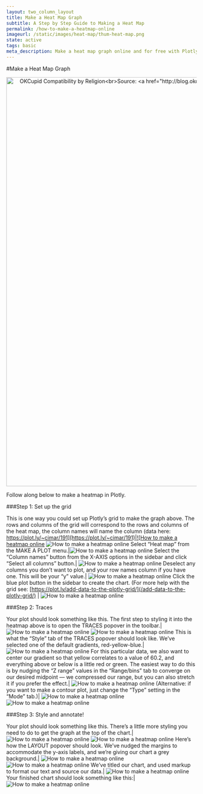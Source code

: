 ```yaml
---
layout: two_column_layout
title: Make a Heat Map Graph
subtitle: A Step by Step Guide to Making a Heat Map
permalink: /how-to-make-a-heatmap-online
imageurl: /static/images/heat-map/thum-heat-map.png
state: active
tags: basic
meta_description: Make a heat map graph online and for free with Plotly
---
```


#Make a Heat Map Graph

<div>
    <a href="https://plot.ly/~Nicole_G/11/" target="_blank" title="OKCupid Compatibility by Religion&lt;br&gt;Source: &lt;a href=&quot;http://blog.okcupid.com/index.php/how-races-and-religions-match-in-online-dating/&quot;&gt;OKTrends, 2009&lt;/a&gt;" style="display: block; text-align: center;"><img src="https://plot.ly/~Nicole_G/11.png" alt="OKCupid Compatibility by Religion&lt;br&gt;Source: &lt;a href=&quot;http://blog.okcupid.com/index.php/how-races-and-religions-match-in-online-dating/&quot;&gt;OKTrends, 2009&lt;/a&gt;" style="max-width: 100%;width: 1080px;"  width="1080" onerror="this.onerror=null;this.src='https://plot.ly/404.png';" /></a>
    <script data-plotly="Nicole_G:11" src="https://plot.ly/embed.js" async></script>
</div>


Follow along below to make a heatmap in Plotly.

###Step 1: Set up the grid

This is one way you could set up Plotly’s grid to make the graph above. The rows and columns of the grid will correspond to the rows and columns of the heat map, the column names will name the column (data here: [https://plot.ly/~cimar/191](https://plot.ly/~cimar/191)|![How to make a heatmap online](/static/images/heat-map/image05.png) ![How to make a heatmap online](/static/images/heat-map/image05.png)
Select “Heat map” from the MAKE A PLOT menu.|![How to make a heatmap online](/static/images/heat-map/image06.png)
Select the “Column names” button from the X-AXIS options in the sidebar and click “Select all columns” button.| ![How to make a heatmap online](/static/images/heat-map/image10.png)
Deselect any columns you don’t want to plot, and your row names column if you have one. This will be your “y” value.| ![How to make a heatmap online](/static/images/heat-map/image02.png)
Click the blue plot button in the sidebar to create the chart.  (For more help with the grid see: [https://plot.ly/add-data-to-the-plotly-grid/](/add-data-to-the-plotly-grid/) | ![How to make a heatmap online](/static/images/heat-map/image07.png)

###Step 2: Traces

Your plot should look something like this.  The first step to styling it into the heatmap above is to open the TRACES popover in the toolbar.| ![How to make a heatmap online](/static/images/heat-map/image00.png) ![How to make a heatmap online](/static/images/heat-map/image12.png)
This is what the “Style” tab of the TRACES popover should look like. We’ve selected one of the default gradients, red-yellow-blue.| ![How to make a heatmap online](/static/images/heat-map/image14.png)
For this particular data, we also want to center our gradient so that yellow correlates to a value of 60.2, and everything above or below is a little red or green. The easiest way to do this is by nudging the “Z range” values in the “Range/bins” tab to converge on our desired midpoint  &#8212; we compressed our range, but you can also stretch it if you prefer the effect.| ![How to make a heatmap online](/static/images/heat-map/image03.png)
(Alternative: if you want to make a contour plot, just change the “Type” setting in the “Mode” tab.)| ![How to make a heatmap online](/static/images/heat-map/image13.png) ![How to make a heatmap online](/static/images/heat-map/image01.png)

###Step 3: Style and annotate!

Your plot should look something like this.  There’s a little more styling you need to do to get the graph at the top of the chart.| ![How to make a heatmap online](/static/images/heat-map/image16.png) ![How to make a heatmap online](/static/images/heat-map/image12.png)
Here’s how the LAYOUT popover should look. We’ve nudged the margins to accommodate the y-axis labels, and we’re giving our chart a grey background.| ![How to make a heatmap online](/static/images/heat-map/image11.png) ![How to make a heatmap online](/static/images/heat-map/image04.png)
We’ve titled our chart, and used markup to format our text and source our data.| ![How to make a heatmap online](/static/images/heat-map/image09.png)
Your finished chart should look something like this:| ![How to make a heatmap online](/static/images/heat-map/image15.png)
